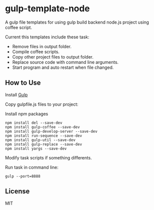 gulp-template-node
===================

A gulp file templates for using gulp build backend node.js project using coffee script.

Current this templates include these task:

* Remove files in output folder.
* Compile coffee scripts.
* Copy other project files to output folder.
* Replace source code with command line arguments.
* Start program and auto restart when file changed.

## How to Use

Install [Gulp](http://gulpjs.com/)


Copy gulpfile.js files to your project:

Install npm packages

```
npm install del --save-dev
npm install gulp-coffee --save-dev
npm install gulp-develop-server --save-dev
npm install run-sequence --save-dev
npm install gulp-util --save-dev
npm install gulp-replace --save-dev
npm install yargs --save-dev
```

Modify task scripts if something differents. 

Run task in command line:

```
gulp --port=8888
```

## License

MIT

